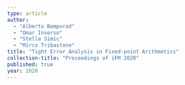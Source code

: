 ```yaml
---
type: article
author:
  - "Alberto Bemporad"
  - "Omar Inverso"
  - "Stella Simic"
  - "Mirco Tribastone"
title: "Tight Error Analysis in Fixed-point Arithmetics"
collection-title: "Proceedings of iFM 2020"
published: true
year: 2020
---
```

